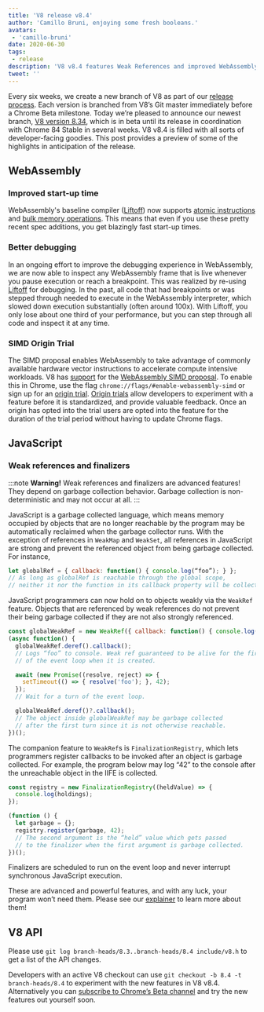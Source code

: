 ```yaml
---
title: 'V8 release v8.4'
author: 'Camillo Bruni, enjoying some fresh booleans.'
avatars:
 - 'camillo-bruni'
date: 2020-06-30
tags:
 - release
description: 'V8 v8.4 features Weak References and improved WebAssembly performance.'
tweet: ''
---
```


Every six weeks, we create a new branch of V8 as part of our [release process](https://v8.dev/docs/release-process). Each version is branched from V8’s Git master immediately before a Chrome Beta milestone. Today we’re pleased to announce our newest branch, [V8 version 8.34](https://chromium.googlesource.com/v8/v8.git/+log/branch-heads/8.4), which is in beta until its release in coordination with Chrome 84 Stable in several weeks. V8 v8.4 is filled with all sorts of developer-facing goodies. This post provides a preview of some of the highlights in anticipation of the release.

## WebAssembly

### Improved start-up time

WebAssembly's baseline compiler ([Liftoff](https://v8.dev/blog/liftoff)) now supports [atomic instructions](https://github.com/WebAssembly/threads) and [bulk memory operations](https://github.com/WebAssembly/bulk-memory-operations). This means that even if you use these pretty recent spec additions, you get blazingly fast start-up times.

### Better debugging

In an ongoing effort to improve the debugging experience in WebAssembly, we are now able to inspect any WebAssembly frame that is live whenever you pause execution or reach a breakpoint.
This was realized by re-using [Liftoff](https://v8.dev/blog/liftoff) for debugging. In the past, all code that had breakpoints or was stepped through needed to execute in the WebAssembly interpreter, which slowed down execution substantially (often around 100x). With Liftoff, you only lose about one third of your performance, but you can step through all code and inspect it at any time.

### SIMD Origin Trial

The SIMD proposal enables WebAssembly to take advantage of commonly available hardware vector instructions to accelerate compute intensive workloads. V8 has [support](https://v8.dev/features/simd) for the [WebAssembly SIMD proposal](https://github.com/WebAssembly/simd). To enable this in Chrome, use the flag `chrome://flags/#enable-webassembly-simd` or sign up for an [origin trial](https://developers.chrome.com/origintrials/#/view_trial/-4708513410415853567). [Origin trials](https://github.com/GoogleChrome/OriginTrials/blob/gh-pages/developer-guide.md) allow developers to experiment with a feature before it is standardized, and provide valuable feedback. Once an origin has opted into the trial users are opted into the feature for the duration of the trial period without having to update Chrome flags.

## JavaScript

### Weak references and finalizers

:::note
**Warning!** Weak references and finalizers are advanced features! They depend on garbage collection behavior. Garbage collection is non-deterministic and may not occur at all.
:::

JavaScript is a garbage collected language, which means memory occupied by objects that are no longer reachable by the program may be automatically reclaimed when the garbage collector runs. With the exception of references in `WeakMap` and `WeakSet`, all references in JavaScript are strong and prevent the referenced object from being garbage collected. For instance,

```javascript
let globalRef = { callback: function() { console.log(“foo”); } };
// As long as globalRef is reachable through the global scope,
// neither it nor the function in its callback property will be collected.
```

JavaScript programmers can now hold on to objects weakly via the `WeakRef` feature. Objects that are referenced by weak references do not prevent their being garbage collected if they are not also strongly referenced.

```javascript
const globalWeakRef = new WeakRef({ callback: function() { console.log(“foo”); });
(async function() {
  globalWeakRef.deref().callback();
  // Logs “foo” to console. Weak ref guaranteed to be alive for the first turn
  // of the event loop when it is created.

  await (new Promise((resolve, reject) => {
    setTimeout(() => { resolve('foo'); }, 42);
  });
  // Wait for a turn of the event loop.

  globalWeakRef.deref()?.callback();
  // The object inside globalWeakRef may be garbage collected
  // after the first turn since it is not otherwise reachable.
})();
```

The companion feature to `WeakRef`s is `FinalizationRegistry`, which lets programmers register callbacks to be invoked after an object is garbage collected. For example, the program below may log “42” to the console after the unreachable object in the IIFE is collected.

```javascript
const registry = new FinalizationRegistry((heldValue) => {
  console.log(holdings);
});

(function () {
  let garbage = {};
  registry.register(garbage, 42);
  // The second argument is the “held” value which gets passed
  // to the finalizer when the first argument is garbage collected.
})();
```

Finalizers are scheduled to run on the event loop and never interrupt synchronous JavaScript execution.

These are advanced and powerful features, and with any luck, your program won’t need them. Please see our [explainer](https://v8.dev/features/weak-references) to learn more about them!

## V8 API

Please use `git log branch-heads/8.3..branch-heads/8.4 include/v8.h` to get a list of the API changes.

Developers with an active V8 checkout can use `git checkout -b 8.4 -t branch-heads/8.4` to experiment with the new features in V8 v8.4. Alternatively you can [subscribe to Chrome’s Beta channel](https://www.google.com/chrome/browser/beta.html) and try the new features out yourself soon.
